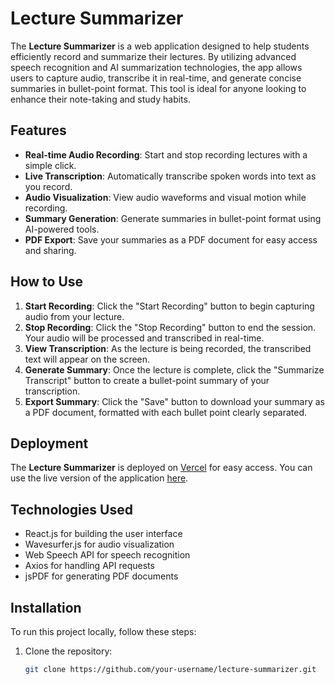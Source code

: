 # Lecture Summarizer

The **Lecture Summarizer** is a web application designed to help students efficiently record and summarize their lectures. By utilizing advanced speech recognition and AI summarization technologies, the app allows users to capture audio, transcribe it in real-time, and generate concise summaries in bullet-point format. This tool is ideal for anyone looking to enhance their note-taking and study habits.

## Features

- **Real-time Audio Recording**: Start and stop recording lectures with a simple click.
- **Live Transcription**: Automatically transcribe spoken words into text as you record.
- **Audio Visualization**: View audio waveforms and visual motion while recording.
- **Summary Generation**: Generate summaries in bullet-point format using AI-powered tools.
- **PDF Export**: Save your summaries as a PDF document for easy access and sharing.

## How to Use

1. **Start Recording**: Click the "Start Recording" button to begin capturing audio from your lecture.
2. **Stop Recording**: Click the "Stop Recording" button to end the session. Your audio will be processed and transcribed in real-time.
3. **View Transcription**: As the lecture is being recorded, the transcribed text will appear on the screen.
4. **Generate Summary**: Once the lecture is complete, click the "Summarize Transcript" button to create a bullet-point summary of your transcription.
5. **Export Summary**: Click the "Save" button to download your summary as a PDF document, formatted with each bullet point clearly separated.

## Deployment

The **Lecture Summarizer** is deployed on [Vercel](https://vercel.com/) for easy access. You can use the live version of the application [here](your-vercel-deployment-url).

## Technologies Used

- React.js for building the user interface
- Wavesurfer.js for audio visualization
- Web Speech API for speech recognition
- Axios for handling API requests
- jsPDF for generating PDF documents

## Installation

To run this project locally, follow these steps:

1. Clone the repository:
   ```bash
   git clone https://github.com/your-username/lecture-summarizer.git
